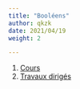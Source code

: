 ```yaml
---
title: "Booléens"
author: qkzk
date: 2021/04/19
weight: 2

---
```


1. [Cours](1_cours)
2. [Travaux dirigés](2_td)



